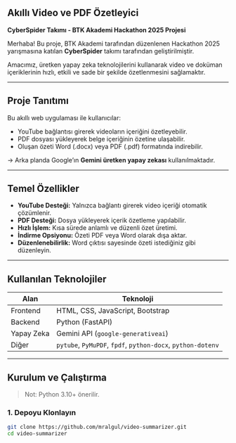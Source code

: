 ## Akıllı Video ve PDF Özetleyici

**CyberSpider Takımı - BTK Akademi Hackathon 2025 Projesi**

Merhaba! Bu proje, BTK Akademi tarafından düzenlenen Hackathon 2025 yarışmasına katılan **CyberSpider** takımı tarafından geliştirilmiştir.

Amacımız, üretken yapay zeka teknolojilerini kullanarak video ve doküman içeriklerinin hızlı, etkili ve sade bir şekilde özetlenmesini sağlamaktır.

---

## Proje Tanıtımı

Bu akıllı web uygulaması ile kullanıcılar:

- YouTube bağlantısı girerek videoların içeriğini özetleyebilir.
- PDF dosyası yükleyerek belge içeriğinin özetine ulaşabilir.
- Oluşan özeti Word (.docx) veya PDF (.pdf) formatında indirebilir.

-> Arka planda Google’ın **Gemini üretken yapay zekası** kullanılmaktadır.

---

## Temel Özellikler

-  **YouTube Desteği:** Yalnızca bağlantı girerek video içeriği otomatik çözümlenir.
-  **PDF Desteği:** Dosya yükleyerek içerik özetleme yapılabilir.
-  **Hızlı İşlem:** Kısa sürede anlamlı ve düzenli özet üretimi.
-  **İndirme Opsiyonu:** Özeti PDF veya Word olarak dışa aktar.
-  **Düzenlenebilirlik:** Word çıktısı sayesinde özeti istediğiniz gibi düzenleyin.

---

##  Kullanılan Teknolojiler

| Alan         | Teknoloji                         |
|--------------|------------------------------------|
| Frontend     | HTML, CSS, JavaScript, Bootstrap   |
| Backend      | Python (FastAPI)                   |
| Yapay Zeka   | Gemini API (`google-generativeai`) |
| Diğer        | `pytube`, `PyMuPDF`, `fpdf`, `python-docx`, `python-dotenv` |

---

## Kurulum ve Çalıştırma

> Not: Python 3.10+ önerilir.

### 1. Depoyu Klonlayın

```bash
git clone https://github.com/mralgul/video-summarizer.git
cd video-summarizer
